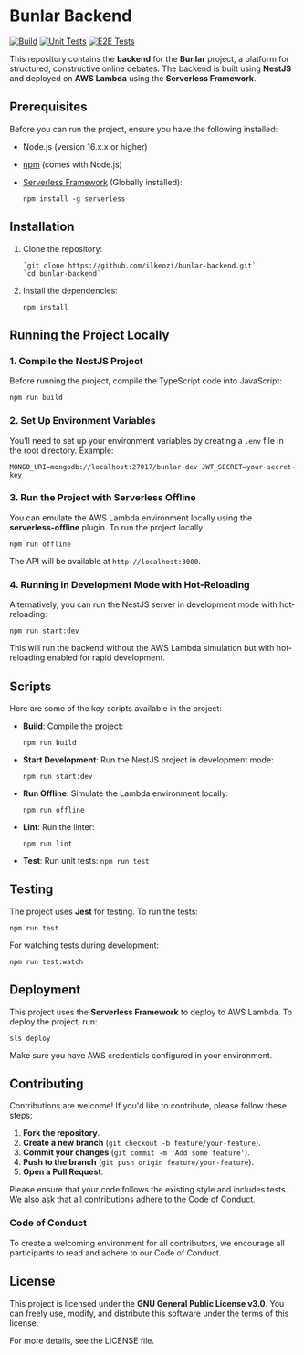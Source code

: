 # Bunlar Backend

[![Build](https://img.shields.io/github/actions/workflow/status/ilkeozi/bunlar-backend/build-test.yml?branch=main&event=push&label=Build)](https://github.com/ilkeozi/bunlar-backend/actions)
[![Unit Tests](https://img.shields.io/github/actions/workflow/status/ilkeozi/bunlar-backend/build-test.yml?branch=main&event=push&label=Unit%20Tests)](https://github.com/ilkeozi/bunlar-backend/actions)
[![E2E Tests](https://img.shields.io/github/actions/workflow/status/ilkeozi/bunlar-backend/build-test.yml?branch=main&event=push&label=E2E%20Tests)](https://github.com/ilkeozi/bunlar-backend/actions)

[](https://github.com/ilkeozi/bunlar-backend/issues)

This repository contains the **backend** for the **Bunlar** project, a platform for structured, constructive online debates. The backend is built using **NestJS** and deployed on **AWS Lambda** using the **Serverless Framework**.

## Prerequisites

Before you can run the project, ensure you have the following installed:

- Node.js (version 16.x.x or higher)
- [npm](https://www.npmjs.com/get-npm) (comes with Node.js)
- [Serverless Framework](https://www.serverless.com/) (Globally installed):

  `npm install -g serverless`

## Installation

1.  Clone the repository:

        `git clone https://github.com/ilkeozi/bunlar-backend.git`
        `cd bunlar-backend`

2.  Install the dependencies:

    `npm install`

## Running the Project Locally

### 1. Compile the NestJS Project

Before running the project, compile the TypeScript code into JavaScript:

`npm run build`

### 2. Set Up Environment Variables

You’ll need to set up your environment variables by creating a `.env` file in the root directory. Example:

`MONGO_URI=mongodb://localhost:27017/bunlar-dev
JWT_SECRET=your-secret-key`

### 3. Run the Project with Serverless Offline

You can emulate the AWS Lambda environment locally using the **serverless-offline** plugin. To run the project locally:

`npm run offline`

The API will be available at `http://localhost:3000`.

### 4. Running in Development Mode with Hot-Reloading

Alternatively, you can run the NestJS server in development mode with hot-reloading:

`npm run start:dev`

This will run the backend without the AWS Lambda simulation but with hot-reloading enabled for rapid development.

## Scripts

Here are some of the key scripts available in the project:

- **Build**: Compile the project:

  `npm run build`

- **Start Development**: Run the NestJS project in development mode:

  `npm run start:dev`

- **Run Offline**: Simulate the Lambda environment locally:

  `npm run offline`

- **Lint**: Run the linter:

  `npm run lint`

- **Test**: Run unit tests:
  `npm run test`

## Testing

The project uses **Jest** for testing. To run the tests:

`npm run test`

For watching tests during development:

`npm run test:watch`

## Deployment

This project uses the **Serverless Framework** to deploy to AWS Lambda. To deploy the project, run:

`sls deploy`

Make sure you have AWS credentials configured in your environment.

## Contributing

Contributions are welcome! If you'd like to contribute, please follow these steps:

1.  **Fork the repository**.
2.  **Create a new branch** (`git checkout -b feature/your-feature`).
3.  **Commit your changes** (`git commit -m 'Add some feature'`).
4.  **Push to the branch** (`git push origin feature/your-feature`).
5.  **Open a Pull Request**.

Please ensure that your code follows the existing style and includes tests. We also ask that all contributions adhere to the Code of Conduct.

### Code of Conduct

To create a welcoming environment for all contributors, we encourage all participants to read and adhere to our Code of Conduct.

## License

This project is licensed under the **GNU General Public License v3.0**. You can freely use, modify, and distribute this software under the terms of this license.

For more details, see the LICENSE file.
